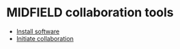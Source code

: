MIDFIELD collaboration tools
================

-   [Install software](pages/p001-install-software.md)
-   [Initiate collaboration](pages/p002-initiate-collaboration.md)
